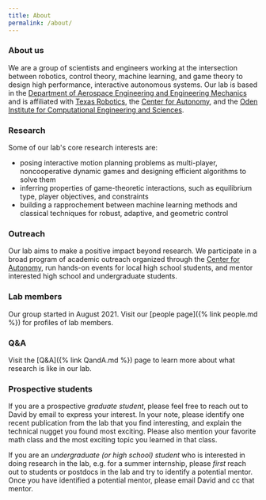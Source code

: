 ```yaml
---
title: About
permalink: /about/
---
```


### About us
We are a group of scientists and engineers working at the intersection between robotics, control theory, machine learning, and game theory to design high performance, interactive autonomous systems. Our lab is based in the [Department of Aerospace Engineering and Engineering Mechanics](https://www.ae.utexas.edu) and is affiliated with [Texas Robotics](https://robotics.utexas.edu), the [Center for Autonomy](https://autonomy.oden.utexas.edu), and the [Oden Institute for Computational Engineering and Sciences](https://oden.utexas.edu).

### Research
Some of our lab's core research interests are:

- posing interactive motion planning problems as multi-player, noncooperative dynamic games and designing efficient algorithms to solve them
- inferring properties of game-theoretic interactions, such as equilibrium type, player objectives, and constraints
- building a rapprochement between machine learning methods and classical techniques for robust, adaptive, and geometric control

### Outreach
Our lab aims to make a positive impact beyond research. We participate in a broad program of academic outreach organized through the [Center for Autonomy](https://autonomy.oden.utexas.edu), run hands-on events for local high school students, and mentor interested high school and undergraduate students.

### Lab members

Our group started in August 2021. Visit our [people page]({% link people.md %}) for profiles of lab members.

### Q&A

Visit the [Q&A]({% link QandA.md %}) page to learn more about what research is like in our lab.

### Prospective students

If you are a prospective *graduate student*, please feel free to reach out to David by email to express your interest. In your note, please identify one recent publication from the lab that you find interesting, and explain the technical nugget you found most exciting. Please also mention your favorite math class and the most exciting topic you learned in that class.

If you are an *undergraduate (or high school) student* who is interested in doing research in the lab, e.g. for a summer internship, please _first_ reach out to students or postdocs in the lab and try to identify a potential mentor. Once you have identified a potential mentor, please email David and cc that mentor.
